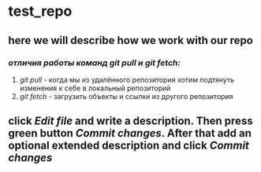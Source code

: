 # test_repo
## here we will describe how we work with our repo
### ***отличия работы команд git pull и git fetch:***
1. *git pull* - когда мы из удалённого репозитория хотим подтянуть изменения к себе в локальный репозиторий
2. *git fetch* - загрузить объекты и ссылки из другого репозитория
## click *Edit file* and write a description. Then press green button *Commit changes*. After that add an optional extended description and click *Commit changes* 
